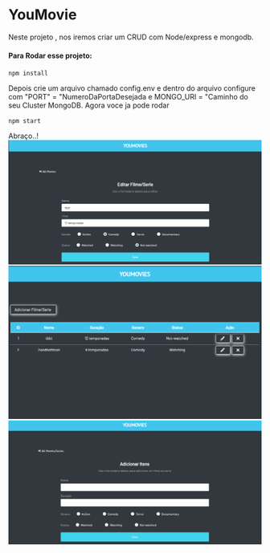 # YouMovie
Neste projeto , nos iremos criar um CRUD com Node/express e mongodb.

#### Para Rodar esse projeto:
```
npm install
```

Depois crie um arquivo chamado config.env e dentro do arquivo configure com  "PORT" = "NumeroDaPortaDesejada e MONGO_URI = "Caminho do seu Cluster MongoDB.
Agora voce ja pode rodar 
```
npm start
```

Abraço..!
![](assets/img/telaaEDITARfilmes.png)
![](assets/img/telaaddfilmes.png)
![](assets/img/telaaddfilmes1.png)

